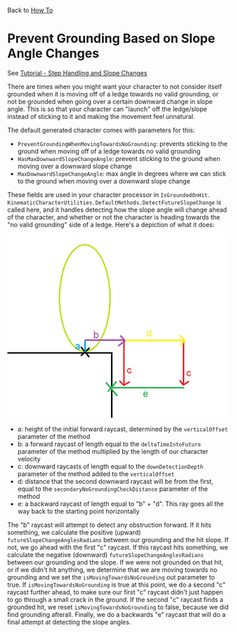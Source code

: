 Back to [How To](../how-to.md)

# Prevent Grounding Based on Slope Angle Changes

See [Tutorial - Step Handling and Slope Changes](../Tutorial/tutorial-steps-and-slopes.md.md)

There are times when you might want your character to not consider itself grounded when it is moving off of a ledge towards no valid grounding, or not be grounded when going over a certain downward change in slope angle. This is so that your character can "launch" off the ledge/slope instead of sticking to it and making the movement feel unnatural. 

The default generated character comes with parameters for this:
* `PreventGroundingWhenMovingTowardsNoGrounding`: prevents sticking to the ground when moving off of a ledge towards no valid grounding
* `HasMaxDownwardSlopeChangeAngle`: prevent sticking to the ground when moving over a downward slope change
* `MaxDownwardSlopeChangeAngle`: max angle in degrees where we can stick to the ground when moving over a downward slope change

These fields are used in your character processor in `IsGroundedOnHit`. `KinematicCharacterUtilities.DefaultMethods.DetectFutureSlopeChange` is called here, and it handles detecting how the slope angle will change ahead of the character, and whether or not the character is heading towards the "no valid grounding" side of a ledge. Here's a depiction of what it does:

![](../Images/howto_slopechangedetection.png)

* a: height of the initial forward raycast, determined by the `verticalOffset` parameter of the method
* b: a forward raycast of length equal to the `deltaTimeIntoFuture` parameter of the method multiplied by the length of our character velocity
* c: downward raycasts of length equal to the `downDetectionDepth` parameter of the method added to the `verticalOffset`
* d: distance that the second downward raycast will be from the first, equal to the `secondaryNoGroundingCheckDistance` parameter of the method
* e: a backward raycast of length equal to "b" + "d". This ray goes all the way back to the starting point horizontally

The "b" raycast will attempt to detect any obstruction forward. If it hits something, we calculate the positive (upward) `futureSlopeChangeAnglesRadians` between our grounding and the hit slope. If not, we go ahead with the first "c" raycast. If this raycast hits something, we calculate the negative (downward) `futureSlopeChangeAnglesRadians` between our grounding and the slope. If we were not grounded on that hit, or if we didn't hit anything, we determine that we are moving towards no grounding and we set the `isMovingTowardsNoGrounding` out parameter to true. If `isMovingTowardsNoGrounding` is true at this point, we do a second "c" raycast further ahead, to make sure our first "c" raycast didn't just happen to go through a small crack in the ground. If the second "c" raycast finds a grounded hit, we reset `isMovingTowardsNoGrounding` to false, because we did find grounding afterall. Finally, we do a backwards "e" raycast that will do a final attempt at detecting the slope angles.